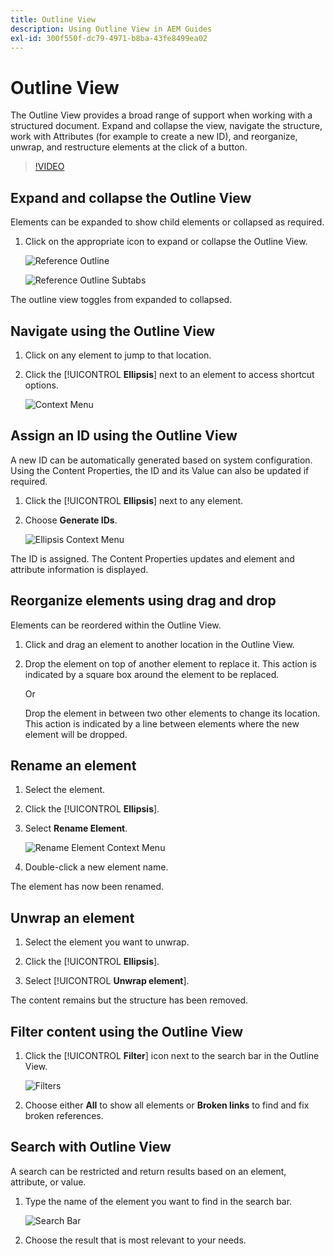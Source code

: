 ```yaml
---
title: Outline View
description: Using Outline View in AEM Guides
exl-id: 300f550f-dc79-4971-b8ba-43fe8499ea02
---
```

# Outline View

The Outline View provides a broad range of support when working with a structured document. Expand and collapse the view, navigate the structure, work with Attributes (for example to create a new ID), and reorganize, unwrap, and restructure elements at the click of a button.

>[!VIDEO](https://video.tv.adobe.com/v/342767?quality=12&learn=on)

## Expand and collapse the Outline View

Elements can be expanded to show child elements or collapsed as required.

1. Click on the appropriate icon to expand or collapse the Outline View.

    ![Reference Outline](images/lesson-6/outline-collapsed-before.png)
    
    ![Reference Outline Subtabs](images/lesson-6/outline-expanded-after.png)

The outline view toggles from expanded to collapsed.
   
## Navigate using the Outline View

1. Click on any element to jump to that location.

1. Click the [!UICONTROL **Ellipsis**] next to an element to access shortcut options.

    ![Context Menu](images/lesson-6/shortcut-options.png)
 
## Assign an ID using the Outline View

A new ID can be automatically generated based on system configuration. Using the Content Properties, the ID and its Value can also be updated if required.

1. Click the [!UICONTROL **Ellipsis**] next to any element.

1. Choose **Generate IDs**.

    ![Ellipsis Context Menu](images/lesson-6/ellipsis-popup.png)
 
The ID is assigned. The Content Properties updates and element and attribute information is displayed.

## Reorganize elements using drag and drop

Elements can be reordered within the Outline View.

1. Click and drag an element to another location in the Outline View. 
 
1. Drop the element on top of another element to replace it. This action is indicated by a square box around the element to be replaced.

    Or

    Drop the element in between two other elements to change its location. This action is indicated by a line between elements where the new element will be dropped.

## Rename an element

1. Select the element.

1. Click the [!UICONTROL **Ellipsis**].

1. Select **Rename Element**.

    ![Rename Element Context Menu](images/lesson-6/rename-before.png)

1. Double-click a new element name.

The element has now been renamed.

## Unwrap an element

1. Select the element you want to unwrap.

1. Click the [!UICONTROL **Ellipsis**].

1. Select [!UICONTROL **Unwrap element**].

The content remains but the structure has been removed.

## Filter content using the Outline View

1. Click the [!UICONTROL **Filter**] icon next to the search bar in the Outline View.

    ![Filters](images/lesson-6/filter-icon.png)

1. Choose either **All** to show all elements or **Broken links** to find and fix broken references.

## Search with Outline View

A search can be restricted and return results based on an element, attribute, or value.

1. Type the name of the element you want to find in the search bar.

    ![Search Bar](images/lesson-6/search-bar.png)

1. Choose the result that is most relevant to your needs.
